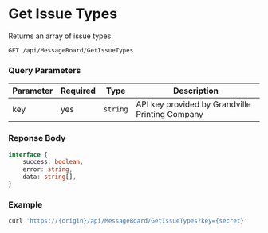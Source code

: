 # Get Issue Types

Returns an array of issue types.

```plaintext
GET /api/MessageBoard/GetIssueTypes
```

### Query Parameters

| Parameter     | Required | Type                                   | Description                                        |
| ------------- | -------- | -------------------------------------- | -------------------------------------------------- |
| key           | yes      | `string`                               | API key provided by Grandville Printing Company    |

### Reponse Body

```typescript
interface {
    success: boolean,
    error: string,
    data: string[],
}
```

### Example

```bash
curl 'https://{origin}/api/MessageBoard/GetIssueTypes?key={secret}'
```